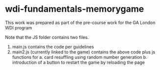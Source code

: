 # wdi-fundamentals-memorygame
This work was prepared as part of the pre-course work for the GA London WDI program

Note that the JS folder contains two files.
1. main.js contains the code per guidelines
2. main2.js (currently linked to the game) contains the above code plus js functions for
    a. card resuffling using random number generation
    b. introduction of a button to restart the game by reloading the page